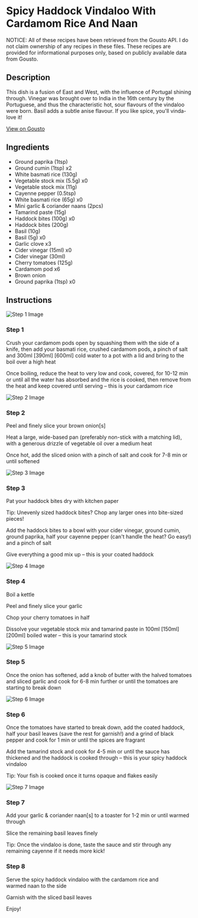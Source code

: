 # Spicy Haddock Vindaloo With Cardamom Rice And Naan

NOTICE: All of these recipes have been retrieved from the Gousto API. I do not claim ownership of any recipes in these files. These recipes are provided for informational purposes only, based on publicly available data from Gousto.

## Description

This dish is a fusion of East and West, with the influence of Portugal shining through. Vinegar was brought over to India in the 16th century by the Portuguese, and thus the characteristic hot, sour flavours of the vindaloo were born. Basil adds a subtle anise flavour. If you like spice, you'll vinda-love it!

[View on Gousto](https://www.gousto.co.uk/recipes/cookbook/spicy-haddock-vindaloo-cardamom-rice-naan)

## Ingredients

- Ground paprika (1tsp)
- Ground cumin (1tsp) x2
- White basmati rice (130g)
- Vegetable stock mix (5.5g) x0
- Vegetable stock mix (11g)
- Cayenne pepper (0.5tsp)
- White basmati rice (65g) x0
- Mini garlic & coriander naans (2pcs)
- Tamarind paste (15g)
- Haddock bites (100g) x0
- Haddock bites (200g)
- Basil (10g)
- Basil (5g) x0
- Garlic clove x3
- Cider vinegar (15ml) x0
- Cider vinegar (30ml)
- Cherry tomatoes (125g)
- Cardamom pod x6
- Brown onion
- Ground paprika (1tsp) x0

## Instructions

![Step 1 Image](https://production-media.gousto.co.uk/cms/recipe-step-image/step-1-1686050980304-x200.jpg)

### Step 1

Crush your cardamom pods open by squashing them with the side of a knife, then add your basmati rice, crushed cardamom pods, a pinch of salt and 300ml <span class="text-purple">[390ml]</span> <span class="text-danger">[600ml]</span> cold water to a pot with a lid and bring to the boil over a high heat

Once boiling, reduce the heat to very low and cook, covered, for 10-12 min or until all the water has absorbed and the rice is cooked, then remove from the heat and keep covered until serving – this is your cardamom rice

![Step 2 Image](https://production-media.gousto.co.uk/cms/recipe-step-image/step-2-1686050983399-x200.jpg)

### Step 2

Peel and finely slice your brown onion[s]

Heat a large, wide-based pan (preferably non-stick with a matching lid), with a generous drizzle of vegetable oil over a medium heat

Once hot, add the sliced onion with a pinch of salt and cook for 7-8 min or until softened

![Step 3 Image](https://production-media.gousto.co.uk/cms/recipe-step-image/step-3-1686050987126-x200.jpg)

### Step 3

Pat your haddock bites dry with kitchen paper

Tip: Unevenly sized haddock bites? Chop any larger ones into bite-sized pieces!

Add the haddock bites to a bowl with your cider vinegar, ground cumin, ground paprika, half your cayenne pepper (can't handle the heat? Go easy!) and a pinch of salt

Give everything a good mix up – this is your coated haddock

![Step 4 Image](https://production-media.gousto.co.uk/cms/recipe-step-image/step-4-1686050990804-x200.jpg)

### Step 4

Boil a kettle

Peel and finely slice your garlic

Chop your cherry tomatoes in half

Dissolve your vegetable stock mix and tamarind paste in 100ml <span class="text-purple">[150ml]</span> <span class="text-danger">[200ml]</span> boiled water – this is your tamarind stock

![Step 5 Image](https://production-media.gousto.co.uk/cms/recipe-step-image/step-5-1686050993213-x200.jpg)

### Step 5

Once the onion has softened, add a knob of butter with the halved tomatoes and sliced garlic and cook for 6-8 min further or until the tomatoes are starting to break down

![Step 6 Image](https://production-media.gousto.co.uk/cms/recipe-step-image/step-6-1686050997907-x200.jpg)

### Step 6

Once the tomatoes have started to break down, add the coated haddock, half your basil leaves (save the rest for garnish!) and a grind of black pepper and cook for 1 min or until the spices are fragrant

Add the tamarind stock and cook for 4-5 min or until the sauce has thickened and the haddock is cooked through – this is your spicy haddock vindaloo

Tip: Your fish is cooked once it turns opaque and flakes easily

![Step 7 Image](https://production-media.gousto.co.uk/cms/recipe-step-image/step-7-1686051008809-x200.jpg)

### Step 7

Add your garlic & coriander naan[s] to a toaster for 1-2 min or until warmed through

Slice the remaining basil leaves finely

Tip: Once the vindaloo is done, taste the sauce and stir through any remaining cayenne if it needs more kick!

### Step 8

Serve the spicy haddock vindaloo with the cardamom rice and warmed naan to the side

Garnish with the sliced basil leaves

Enjoy!

